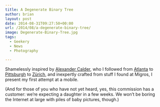 ```yaml
---
title: A Degenerate Binary Tree
author: brian
layout: post
date: 2014-08-31T09:27:50+00:00
url: /2014/08/a-degenerate-binary-tree/
image: Degenerate-Binary-Tree.jpg
tags:
  - Geekery
  - News
  - Photography

---
```

Shamelessly inspired by [Alexander Calder][2], who I followed from [Atlanta][3] to [Pittsburgh][4] to [Zürich][5], and inexpertly crafted from stuff I found at Migros, I present my first attempt at a mobile.

(And for those of you who have not yet heard, yes, this commission has a customer: we&#8217;re expecting a daughter in a few weeks. We won&#8217;t be boring the Internet at large with piles of baby pictures, though.)

 [2]: http://en.wikipedia.org/wiki/Alexander_Calder
 [3]: https://www.flickr.com/photos/wallyg/8974194521/
 [4]: https://www.flickr.com/photos/elston/38241312/
 [5]: http://www.schoenewiese.com/index.php?showimage=1003